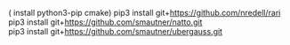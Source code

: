 
   ( install python3-pip cmake) 
   pip3 install git+https://github.com/nredell/rari                                 
   pip3 install git+https://github.com/smautner/natto.git                          
   pip3 install git+https://github.com/smautner/ubergauss.git  
    
